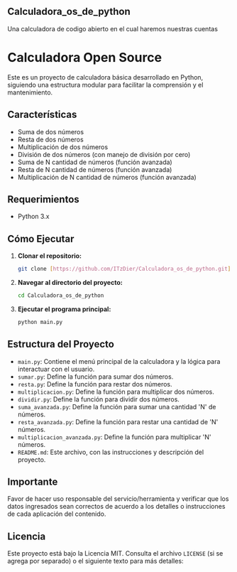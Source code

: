## Calculadora_os_de_python

Una calculadora de codigo abierto en el cual haremos nuestras cuentas

# Calculadora Open Source

Este es un proyecto de calculadora básica desarrollado en Python, siguiendo una estructura modular para facilitar la comprensión y el mantenimiento.

## Características

* Suma de dos números
* Resta de dos números
* Multiplicación de dos números
* División de dos números (con manejo de división por cero)
* Suma de N cantidad de números (función avanzada)
* Resta de N cantidad de números (función avanzada)
* Multiplicación de N cantidad de números (función avanzada)

## Requerimientos

* Python 3.x

## Cómo Ejecutar

1.  **Clonar el repositorio:**
    ```bash
    git clone [https://github.com/ITzDier/Calculadora_os_de_python.git](https://github.com/ITzDier/Calculadora_os_de_python.git)
    ```
2.  **Navegar al directorio del proyecto:**
    ```bash
    cd Calculadora_os_de_python
    ```
3.  **Ejecutar el programa principal:**
    ```bash
    python main.py
    ```

## Estructura del Proyecto

* `main.py`: Contiene el menú principal de la calculadora y la lógica para interactuar con el usuario.
* `sumar.py`: Define la función para sumar dos números.
* `resta.py`: Define la función para restar dos números.
* `multiplicacion.py`: Define la función para multiplicar dos números.
* `dividir.py`: Define la función para dividir dos números.
* `suma_avanzada.py`: Define la función para sumar una cantidad 'N' de números.
* `resta_avanzada.py`: Define la función para restar una cantidad de 'N' números.
* `multiplicacion_avanzada.py`: Define la función para multiplicar 'N' números.
* `README.md`: Este archivo, con las instrucciones y descripción del proyecto.


## Importante

Favor de hacer uso responsable del servicio/herramienta y verificar que los datos ingresados sean correctos de acuerdo a los detalles o instrucciones de cada aplicación del contenido.

## Licencia

Este proyecto está bajo la Licencia MIT. Consulta el archivo `LICENSE` (si se agrega por separado) o el siguiente texto para más detalles: